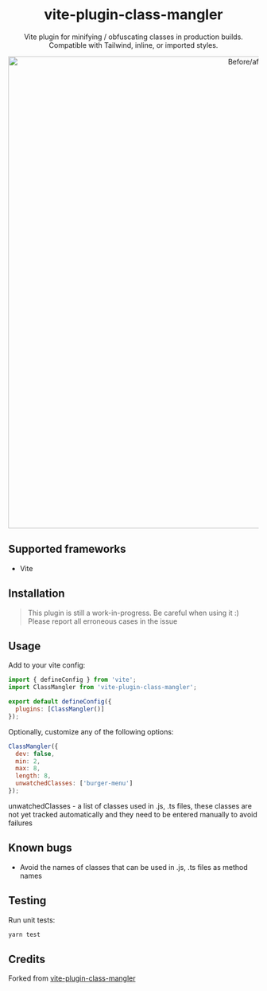 <div align='center'>
  <h1>vite-plugin-class-mangler</h1>
  <p>Vite plugin for minifying / obfuscating classes in production builds. Compatible with Tailwind, inline, or imported styles.</p>
  <img width="948" alt="Before/after" src="https://user-images.githubusercontent.com/34040324/182059296-031701cf-da83-4b34-a232-9e9b52c97b56.png">
</div>

## Supported frameworks

- Vite

## Installation

> This plugin is still a work-in-progress. Be careful when using it :) Please report all erroneous cases in the issue

## Usage

Add to your vite config:

```js
import { defineConfig } from 'vite';
import ClassMangler from 'vite-plugin-class-mangler';

export default defineConfig({
  plugins: [ClassMangler()]
});
```

Optionally, customize any of the following options:

```js
ClassMangler({
  dev: false,
  min: 2,
  max: 8,
  length: 8,
  unwatchedClasses: ['burger-menu']
});
```

unwatchedClasses - a list of classes used in .js, .ts files, these classes are not yet tracked automatically and they need to be entered manually to avoid failures

## Known bugs

- Avoid the names of classes that can be used in .js, .ts files as method names

## Testing

Run unit tests:

```bash
yarn test
```

## Credits

Forked from [vite-plugin-class-mangler](https://github.com/kiosion/vite-plugin-class-mangler/)
